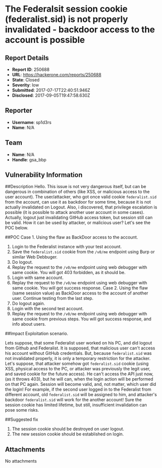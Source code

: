 # The Federalsit session cookie (federalist.sid) is not properly invalidated - backdoor access to the account is possible

## Report Details
- **Report ID**: 250688
- **URL**: https://hackerone.com/reports/250688
- **State**: Closed
- **Severity**: low
- **Submitted**: 2017-07-17T22:40:51.946Z
- **Disclosed**: 2017-09-05T19:47:58.630Z

## Reporter
- **Username**: sp1d3rs
- **Name**: N/A

## Team
- **Name**: N/A
- **Handle**: gsa_bbp

## Vulnerability Information
##Description
Hello. This issue is not very dangerous itself, but can be dangerous in combination of others (like XSS, or malicious access to the user account). The user/attacker, who got once valid cookie `federalist.sid` from the account, can use it as backdoor for some time, because it is not actually invalidated on Logout. Also, i discovered, that privilege escalation is possible (it is possible to attack another user account in some cases). Actually, logout just invalidating GitHub access token, but session still can be valid. How it can be used by attacker, or malicious user? Let's see the POC below.

##POC
Case 1. Using the flaw as BackDoor access to the account.
1) Login to the Federalist instance with your test account.
2) Save the `federalist.sid` cookie from the `/v0/me` endpoint using Burp or similar Web Debbuger.
3) Do logout.
4) Replay the request to the `/v0/me` endpoint using web debugger with same cookie. You will got 403 forbidden, as it should be.
5) Login with same account.
6) Replay the request to the `/v0/me` endpoint using web debugger with same cookie. You will got success response.
Case 2. Using the flaw (same session value) as BackDoor access to the account of another user.
Continue testing from the last step.
7) Do logout again.
8) Login with the second test account.
9) Replay the request to the `/v0/me` endpoint using web debugger with same cookie from previous steps. You will got success response, and info about users.

##Impact
Exploitation scenario.

Lets suppose, that some Federalist user worked on his PC, and did logout from Github and Federalist. It is supposed, that malicious user can't access his account without GitHub credentials. But, because `federalist.sid` was not invalidated properly, it is only a temporary restriction for the attacker. Let's suppose, that attacker somehow got `federalist.sid` cookie (using XSS, physical access to the PC, or attacker was previously the legit user, and saved cookie for the future access). He can't access the API just now, (as it throws 403), but he will can, when the login action will be performed on that PC again. Session will become valid, and, not matter, which user did the login! For example, if the second user logged in to the Federalist from different account, old `federalist.sid` will be assigned to him, and attacker's backdoor `federalist.sid` will work for the another account!
Sure the session cookie has limited lifetime, but still, insufficient invalidation can pose some risks.

##Suggested fix
1. The session cookie should be destroyed on user logout.
2. The new session cookie should be established on login.

## Attachments
No attachments
